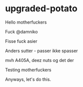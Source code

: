 # upgraded-potato

Hello motherfuckers

Fuck @damniko

Fisse
fuck asier

Anders sutter - passer ikke spasser

mvh A405A, deez nuts og det der

Testing motherfuckers

Anyways, let's do this.